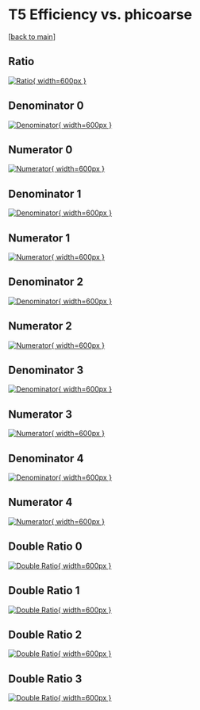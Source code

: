 # T5 Efficiency vs. phicoarse

[[back to main](./)]



## Ratio

[![Ratio](../mtv/var/T5_loweta_13_0_eff_phicoarse.png){ width=600px }](../mtv/var/T5_loweta_13_0_eff_phicoarse.pdf)

## Denominator 0

[![Denominator](../mtv/den/T5_loweta_13_0_eff_phicoarse_den0.png){ width=600px }](../mtv/den/T5_loweta_13_0_eff_phicoarse_den0.pdf)

## Numerator 0

[![Numerator](../mtv/num/T5_loweta_13_0_eff_phicoarse_num0.png){ width=600px }](../mtv/num/T5_loweta_13_0_eff_phicoarse_num0.pdf)

## Denominator 1

[![Denominator](../mtv/den/T5_loweta_13_0_eff_phicoarse_den1.png){ width=600px }](../mtv/den/T5_loweta_13_0_eff_phicoarse_den1.pdf)

## Numerator 1

[![Numerator](../mtv/num/T5_loweta_13_0_eff_phicoarse_num1.png){ width=600px }](../mtv/num/T5_loweta_13_0_eff_phicoarse_num1.pdf)

## Denominator 2

[![Denominator](../mtv/den/T5_loweta_13_0_eff_phicoarse_den2.png){ width=600px }](../mtv/den/T5_loweta_13_0_eff_phicoarse_den2.pdf)

## Numerator 2

[![Numerator](../mtv/num/T5_loweta_13_0_eff_phicoarse_num2.png){ width=600px }](../mtv/num/T5_loweta_13_0_eff_phicoarse_num2.pdf)

## Denominator 3

[![Denominator](../mtv/den/T5_loweta_13_0_eff_phicoarse_den3.png){ width=600px }](../mtv/den/T5_loweta_13_0_eff_phicoarse_den3.pdf)

## Numerator 3

[![Numerator](../mtv/num/T5_loweta_13_0_eff_phicoarse_num3.png){ width=600px }](../mtv/num/T5_loweta_13_0_eff_phicoarse_num3.pdf)

## Denominator 4

[![Denominator](../mtv/den/T5_loweta_13_0_eff_phicoarse_den4.png){ width=600px }](../mtv/den/T5_loweta_13_0_eff_phicoarse_den4.pdf)

## Numerator 4

[![Numerator](../mtv/num/T5_loweta_13_0_eff_phicoarse_num4.png){ width=600px }](../mtv/num/T5_loweta_13_0_eff_phicoarse_num4.pdf)

## Double Ratio 0

[![Double Ratio](../mtv/ratio/T5_loweta_13_0_eff_phicoarse_ratio0.png){ width=600px }](../mtv/ratio/T5_loweta_13_0_eff_phicoarse_ratio0.pdf)

## Double Ratio 1

[![Double Ratio](../mtv/ratio/T5_loweta_13_0_eff_phicoarse_ratio1.png){ width=600px }](../mtv/ratio/T5_loweta_13_0_eff_phicoarse_ratio1.pdf)

## Double Ratio 2

[![Double Ratio](../mtv/ratio/T5_loweta_13_0_eff_phicoarse_ratio2.png){ width=600px }](../mtv/ratio/T5_loweta_13_0_eff_phicoarse_ratio2.pdf)

## Double Ratio 3

[![Double Ratio](../mtv/ratio/T5_loweta_13_0_eff_phicoarse_ratio3.png){ width=600px }](../mtv/ratio/T5_loweta_13_0_eff_phicoarse_ratio3.pdf)

